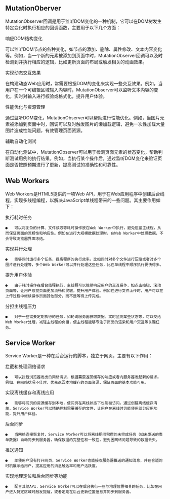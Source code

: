 ## MutationOberver

MutationObserver回调是用于监听DOM变化的一种机制，它可以在DOM树发生特定变化时执行相应的回调函数，主要用于以下几个方面：

响应DOM结构变化

可以监听DOM节点的各种变化，如节点的添加、删除、属性修改、文本内容变化等。例如，当一个新的元素被添加到页面中时，MutationObserver回调可以及时检测到并执行相应的逻辑，比如更新页面的布局或触发相关的动画效果。

实现动态交互效果

在构建动态Web应用时，常需要根据DOM的变化来实现一些交互效果。例如，当用户在一个可编辑区域输入内容时，MutationObserver可以监听文本内容的变化，实时对输入进行校验或格式化，提升用户体验。

性能优化与资源管理

通过监听DOM变化，MutationObserver可以帮助进行性能优化。例如，当图片元素被添加到页面中时，回调可以及时触发图片的懒加载逻辑，避免一次性加载大量图片造成性能问题，有效管理页面资源。

辅助自动化测试

在自动化测试中，MutationObserver可以用于检测页面元素的状态变化，帮助判断测试用例的执行结果。例如，当执行某个操作后，通过监听DOM变化来验证页面是否按照预期进行了更新，提高测试的准确性和可靠性。

## Web Workers

Web Workers是HTML5提供的一项Web API，用于在Web应用程序中创建后台线程，实现多线程编程，以解决JavaScript单线程带来的一些问题。其主要作用如下：

执行耗时任务

	●	可以将复杂的计算、文件读取等耗时操作放在Web Worker中执行，避免阻塞主线程，从而保证页面的流畅性和响应性。例如在进行大规模数据处理时，在Web Worker中处理数据，不会导致浏览器界面冻结。

实现并行处理

	●	能够同时运行多个任务，提高程序的执行效率。比如同时对多个文件进行压缩或者对多个图片进行处理等，多个Web Worker可以并行处理这些任务，比在单线程中顺序执行要快得多。

提升用户体验

	●	由于耗时操作在后台线程执行，主线程可以继续响应用户的交互操作，如点击按钮、滚动页面等，让用户感觉页面更加流畅和灵敏，提升用户体验。例如在进行文件上传时，用户可以在上传过程中继续操作页面其他部分，而不是等待上传完成。

分担主线程压力

	●	对于一些需要定期执行的任务，如轮询服务器获取数据、实时监测某些状态等，可以交给Web Worker处理，减轻主线程的负担，使主线程能够专注于页面的渲染和用户交互等关键任务。

## Service Worker
Service Worker是一种在后台运行的脚本，独立于网页，主要有以下作用：

拦截和处理网络请求

	●	可以拦截浏览器发出的网络请求，根据需要返回缓存的响应或者向服务器发起新的请求。例如，在网络状况不佳时，优先返回本地缓存的页面资源，保证页面的基本功能可用。

实现离线缓存和离线应用

	●	能够将网页的资源缓存到本地，使网页在离线状态下也能被访问。通过创建离线缓存清单，Service Worker可以精确控制需要缓存的文件，让用户在离线时仍能使用部分应用功能，提升用户体验。

后台同步

	●	当网络连接恢复时，Service Worker可以将离线期间积攒的未完成任务（如未发送的表单数据）自动同步到服务器，确保数据的完整性和一致性，避免因网络问题导致的数据丢失。

推送通知

	●	即使用户没有打开网页，Service Worker也能接收服务器推送的通知消息，并在合适的时机展示给用户，提高应用的消息触达率和用户活跃度。

实现地理定位和后台同步等功能

	●	配合其他API，Service Worker可以在后台执行一些与地理位置相关的任务，比如在用户进入特定区域时触发提醒，或者定期在后台更新位置信息并同步到服务器。